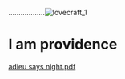 ..................![lovecraft_1](https://user-images.githubusercontent.com/59778456/216794010-65d79a2e-9336-46d4-8980-b680843be4a9.JPG)

# I am providence

[adieu says night.pdf](https://github.com/bbe2/my_library/files/10609913/adieu.says.night.pdf)

